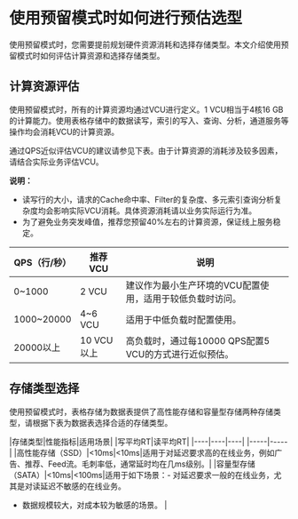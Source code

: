 # 使用预留模式时如何进行预估选型

使用预留模式时，您需要提前规划硬件资源消耗和选择存储类型。本文介绍使用预留模式时如何评估计算资源和选择存储类型。

## 计算资源评估

使用预留模式时，所有的计算资源均通过VCU进行定义。1 VCU相当于4核16 GB的计算能力。使用表格存储中的数据读写，索引的写入、查询、分析，通道服务等操作均会消耗VCU的计算资源。

通过QPS近似评估VCU的建议请参见下表。由于计算资源的消耗涉及较多因素，请结合实际业务评估VCU。

**说明：**

-   读写行的大小，请求的Cache命中率、Filter的复杂度、多元索引查询分析复杂度均会影响实际VCU消耗。具体资源消耗请以业务实际运行为准。
-   为了避免业务突发峰值，推荐您预留40%左右的计算资源，保证线上服务稳定。

|QPS（行/秒）|推荐VCU|说明|
|--------|-----|--|
|0~1000|2 VCU|建议作为最小生产环境的VCU配置使用，适用于较低负载时访问。|
|1000~20000|4~6 VCU|适用于中低负载时配置使用。|
|20000以上|10 VCU以上|高负载时，通过每10000 QPS配置5 VCU的方式进行近似预估。|

## 存储类型选择

使用预留模式时，表格存储为数据表提供了高性能存储和容量型存储两种存储类型，请根据下表为数据表选择合适的存储类型。

|存储类型|性能指标|适用场景|
|写平均RT|读平均RT|
|----|----|----|
|-----|-----|
|高性能存储（SSD）|<10ms|<10ms|适用于对延迟要求高的在线业务，例如广告、推荐、Feed流。毛刺率低，通常延时均在几ms级别。|
|容量型存储（SATA）|<10ms|<100ms|适用于如下场景：-   对延迟要求一般的在线业务，尤其是对读延迟不敏感的在线业务。
-   数据规模较大，对成本较为敏感的场景。 |

